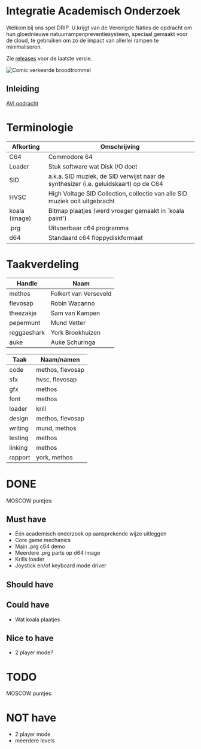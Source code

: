 # Integratie Academisch Onderzoek

Welkom bij ons spel DRIP. U krijgt van de Verenigde Naties de opdracht om hun
gloednieuwe natuurrampenpreventiesysteem, speciaal gemaakt voor de cloud, te
gebruiken om zo de impact van allerlei rampen te minimaliseren.

Zie [releases](https://github.com/FolkertVanVerseveld/iao/releases) voor de laatste versie.

![Comic verkeerde broodtrommel](https://user-images.githubusercontent.com/5989565/58247113-281c1080-7d59-11e9-8ef5-72cd0515a085.jpg)

## Inleiding

[AVI opdracht](doc/opdracht.md)

# Terminologie

Afkorting     | Omschrijving
--------------|-------------
C64           | Commodore 64
Loader        | Stuk software wat Disk I/O doet
SID           | a.k.a. SID muziek, de SID verwijst naar de synthesizer (i.e. geluidskaart) op de C64
HVSC          | High Voltage SID Collection, collectie van alle SID muziek ooit uitgebracht
koala (image) | Bitmap plaatjes (werd vroeger gemaakt in `koala paint')
.prg          | Uitvoerbaar c64 programma
d64           | Standaard c64 floppydiskformaat

# Taakverdeling

Handle     | Naam
-----------|-------
methos     | Folkert van Verseveld
flevosap   | Robin Wacanno
theezakje  | Sam van Kampen
pepermunt  | Mund Vetter
reggaeshark| York Broekhuizen
auke       | Auke Schuringa

Taak    | Naam/namen
--------|-----------
code    | methos, flevosap
sfx     | hvsc, flevosap
gfx     | methos
font    | methos
loader  | krill
design  | methos, flevosap
writing | mund, methos
testing | methos
linking | methos
rapport | york, methos

# DONE

MOSCOW puntjes:

## Must have

* Één academisch onderzoek op aansprekende wijze uitleggen
* Core game mechanics
* Main .prg c64 demo
* Meerdere .prg parts op d64 image
* Krills loader
* Joystick en/of keyboard mode driver

## Should have

## Could have

* Wat koala plaatjes

## Nice to have

* 2 player mode?

# TODO

MOSCOW puntjes:

# NOT have

* 2 player mode
* meerdere levels
